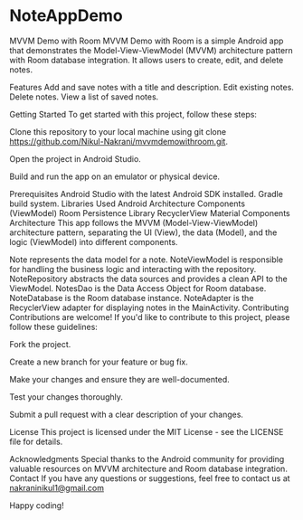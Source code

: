 # NoteAppDemo

MVVM Demo with Room
MVVM Demo with Room is a simple Android app that demonstrates the Model-View-ViewModel (MVVM) architecture pattern with Room database integration. It allows users to create, edit, and delete notes.

Features
Add and save notes with a title and description.
Edit existing notes.
Delete notes.
View a list of saved notes.


Getting Started
To get started with this project, follow these steps:

Clone this repository to your local machine using git clone https://github.com/Nikul-Nakrani/mvvmdemowithroom.git.

Open the project in Android Studio.

Build and run the app on an emulator or physical device.

Prerequisites
Android Studio with the latest Android SDK installed.
Gradle build system.
Libraries Used
Android Architecture Components (ViewModel)
Room Persistence Library
RecyclerView
Material Components
Architecture
This app follows the MVVM (Model-View-ViewModel) architecture pattern, separating the UI (View), the data (Model), and the logic (ViewModel) into different components.

Note represents the data model for a note.
NoteViewModel is responsible for handling the business logic and interacting with the repository.
NoteRepository abstracts the data sources and provides a clean API to the ViewModel.
NotesDao is the Data Access Object for Room database.
NoteDatabase is the Room database instance.
NoteAdapter is the RecyclerView adapter for displaying notes in the MainActivity.
Contributing
Contributions are welcome! If you'd like to contribute to this project, please follow these guidelines:

Fork the project.

Create a new branch for your feature or bug fix.

Make your changes and ensure they are well-documented.

Test your changes thoroughly.

Submit a pull request with a clear description of your changes.

License
This project is licensed under the MIT License - see the LICENSE file for details.

Acknowledgments
Special thanks to the Android community for providing valuable resources on MVVM architecture and Room database integration.
Contact
If you have any questions or suggestions, feel free to contact us at nakraninikul1@gmail.com

Happy coding!
